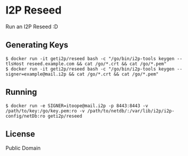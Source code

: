 # I2P Reseed

Run an I2P Reseed :D

## Generating Keys
	$ docker run -it geti2p/reseed bash -c "/go/bin/i2p-tools keygen --tlsHost reseed.example.com && cat /go/*.crt && cat /go/*.pem"
	$ docker run -it geti2p/reseed bash -c "/go/bin/i2p-tools keygen --signer=example@mail.i2p && cat /go/*.crt && cat /go/*.pem"

## Running
	$ docker run -e SIGNER=itoope@mail.i2p -p 8443:8443 -v /path/to/key:/go/key.pem:ro -v /path/to/netdb/:/var/lib/i2p/i2p-config/netDb:ro geti2p/reseed

## License
Public Domain
